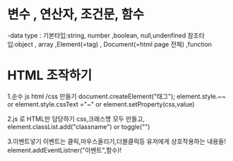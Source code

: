# 변수 , 연산자, 조건문, 함수

-data type :
기본타입:string, number ,boolean, null,undenfined
참조타입:object , array ,Element(=tag) , Document(=html page 전체) ,function

# HTML 조작하기

1.순수 js html /css 만들기
document.createElement("태그");
element.style.~~ or element.style.cssText ="~" or element.setProperty(css,value)

2.js 로 HTML만 담당하기
css,크래스명 모두 만들고, element.classList.add("classname") or toggle("")

3.이벤트넣기
이벤트는 클릭,마우스올리기,더블클릭등 유저에게 상호작용하는 내용들!
element.addEventListner("이벤트",함수)!
